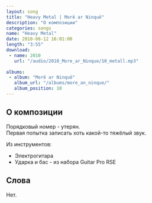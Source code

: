 ```yaml
---
layout: song
title: "Heavy Metal | Morë ar Ninquë"
description: "О композиции"
categories: songs
name: "Heavy Metal"
date: 2010-08-12 16:01:00
length: "3:55"
download:
 - name: 2010
   url: "/audio/2010_More_ar_Ninque/10_metall.mp3"
   
albums:
 - album: "Morë ar Ninquë"
   album_url: "/albums/more_an_ninque/"
   album_position: 10
---
```



## О композиции

Порядковый номер - утерян.  
Первая попытка записать хоть какой-то тяжёлый звук.  

Из инструментов:
- Электрогитара
- Ударка и бас - из набора Guitar Pro RSE
  
## Слова

Нет.  